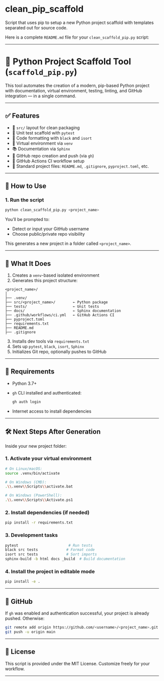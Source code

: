 # clean_pip_scaffold
Script that uses pip to setup a new Python project scaffold with templates separated out for source code.

Here is a complete `README.md` file for your `clean_scaffold_pip.py` script:

---

# 🧪 Python Project Scaffold Tool (`scaffold_pip.py`)

This tool automates the creation of a modern, pip-based Python project with documentation, virtual environment, testing, linting, and GitHub integration — in a single command.

---

## ✅ Features

* 📁 `src/` layout for clean packaging
* 🧪 Unit test scaffold with `pytest`
* 🖤 Code formatting with `black` and `isort`
* 🐍 Virtual environment via `venv`
* 📚 Documentation via `Sphinx`
* 🚀 GitHub repo creation and push (via `gh`)
* 🤖 GitHub Actions CI workflow setup
* 📄 Standard project files: `README.md`, `.gitignore`, `pyproject.toml`, etc.

---

## 🚀 How to Use

### 1. **Run the script**

```bash
python clean_scaffold_pip.py <project_name>
```

You’ll be prompted to:

* Detect or input your GitHub username
* Choose public/private repo visibility

This generates a new project in a folder called `<project_name>`.

---

## 🧰 What It Does

1. Creates a `venv`-based isolated environment
2. Generates this project structure:

```
<project_name>/
│
├── .venv/
├── src/<project_name>/        ← Python package
├── tests/                     ← Unit tests
├── docs/                      ← Sphinx documentation
├── .github/workflows/ci.yml   ← GitHub Actions CI
├── pyproject.toml
├── requirements.txt
├── README.md
├── .gitignore
```

3. Installs dev tools via `requirements.txt`
4. Sets up `pytest`, `black`, `isort`, `Sphinx`
5. Initializes Git repo, optionally pushes to GitHub

---

## 🔧 Requirements

* Python 3.7+
* `gh` CLI installed and authenticated:

  ```bash
  gh auth login
  ```
* Internet access to install dependencies

---

## 🛠 Next Steps After Generation

Inside your new project folder:

### 1. Activate your virtual environment

```bash
# On Linux/macOS:
source .venv/bin/activate

# On Windows (CMD):
.\\.venv\\Scripts\\activate.bat

# On Windows (PowerShell):
.\\.venv\\Scripts\\Activate.ps1
```

### 2. Install dependencies (if needed)

```bash
pip install -r requirements.txt
```

### 3. Development tasks

```bash
pytest                       # Run tests
black src tests             # Format code
isort src tests             # Sort imports
sphinx-build -b html docs _build  # Build documentation
```

### 4. Install the project in editable mode

```bash
pip install -e .
```

---

## 🔗 GitHub

If `gh` was enabled and authentication successful, your project is already pushed. Otherwise:

```bash
git remote add origin https://github.com/<username>/<project_name>.git
git push -u origin main
```

---

## 📄 License

This script is provided under the MIT License. Customize freely for your workflow.

---

